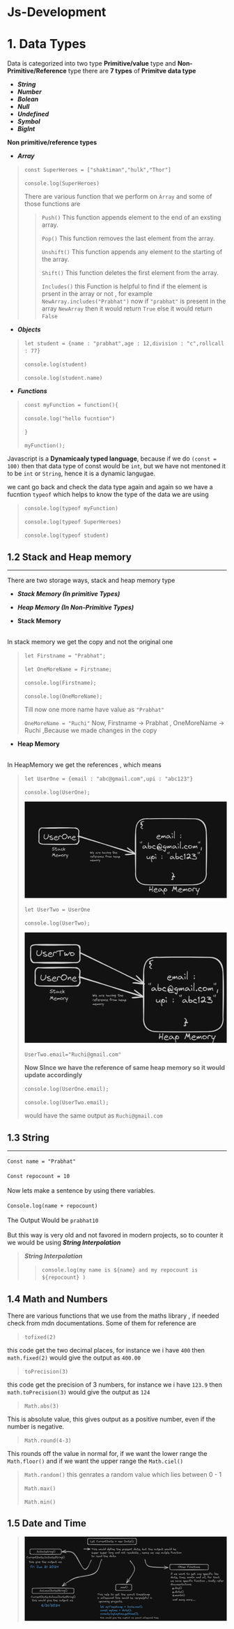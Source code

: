 # Js-Development
# 1. Data Types 

Data is categorized into two type **Primitive/value** type and **Non-Primitive/Reference** type there are **7 types** of
**Primitve data type** 
- ***String*** 
- ***Number***  
- ***Bolean***  
- ***Null***
- ***Undefined*** 
- ***Symbol***
- ***BigInt***

**Non primitive/reference types** 
<br>
 - ***Array***

> `const SuperHeroes = ["shaktiman","hulk","Thor"]`
>
> `console.log(SuperHeroes)`
> 
> There are various function that we perform on `Array` and some of those functions are
>
>> `Push()` This function appends element to the end of an exsting array.
>>
>> `Pop()` This function removes the last element from the array.
>>
>> `Unshift()` This function appends any element to the starting of the array.
>>
>> `Shift()` This function deletes the first element from the array.
>>
>> `Includes()` this Function is helpful to find if the element is prsent in the array or not , for example `NewArray.includes("Prabhat")` now if `"prabhat"` is present in the array `NewArray` then it would return `True` else it would return `False`

 - ***Objects***

> `let student = {name : "prabhat",age : 12,division : "c",rollcall : 77}`
>
> `console.log(student)`
> 
> `console.log(student.name)`

 - ***Functions***

> `const myFunction = function(){`
>
>    `console.log("hello fucntion")`
>
> `}`
> 
> `myFunction();`
>

 
 Javascript is a **Dynamicaaly typed language**, because if we do `(const = 100)` then that data type of const would be `int`, but we have not mentoned it to be `int` or `String`, hence it is a dynamic langugae. 

we cant go back and check the data type again and again so we have a fucntion `typeof` which helps to know the type of the data we are using 

> `console.log(typeof myFunction)`
>
>`console.log(typeof SuperHeroes)`
>
>`console.log(typeof student)`
>
## 1.2 Stack and Heap memory 
***
There are two storage ways, stack and heap memory type
- ***Stack Memory (In primitive Types)***
- ***Heap Memory (In Non-Primitive Types)***

- **Stack Memory**
<br>
In stack memory we get the copy and not the original one 

> `let Firstname = "Prabhat";`
>
>`let OneMoreName = Firstname;`
>
> `console.log(Firstname);`
>
> `console.log(OneMoreName);`
>
> Till now one more name have value as `"Prabhat"`
>
> `OneMoreName = "Ruchi"`
> Now, Firstname -> Prabhat , OneMoreName -> Ruchi ,Because we made changes in the copy

 - **Heap Memory**
<br>
In HeapMemory we get the references , which means
<br>

>`let UserOne = {email : "abc@gmail.com",upi : "abc123"}`
>
> `console.log(UserOne);`
>
> ![Alt](/Images/Heapmemory1.png)
>
>
> `let UserTwo = UserOne`
>
> `console.log(UserTwo);`
>
> ![Alt](/Images/heapmemory2.png)
>
> `UserTwo.email="Ruchi@gmail.com"`
>
> **Now SInce we have the reference of same heap memory so it would update accordingly**
>
> `console.log(UserOne.email);`
>
> `console.log(UserTwo.email);`
>
> would have the same output as `Ruchi@gmail.com`

## **1.3 String**
***
`Const name = "Prabhat"`
<br>
<br>
`Const repocount = 10`
<br>
<br>
Now lets make a sentence by using there variables. <br>
<br>
`Console.log(name + repocount)` <br>
<br>
The Output Would be `prabhat10`<br><br>
But this way is very old and not favored in modern projects, so to counter it we would be using ***String Interpolation***
>***String Interpolation***
>
>> `console.log(my name is ${name} and my repocount is ${repocount} )`
>>
>
## **1.4 Math and Numbers**
There are various functions that we use from the maths library , if needed check from mdn documentations. Some of them for reference are <br>
>
> `tofixed(2)` <br>
>
this code get the two decimal places, for instance we i have `400` then `math.fixed(2)` would give the output as `400.00` <br>
>
> `toPrecision(3)` <br>
>
this code get the precision of 3 numbers, for instance we i have `123.9` then `math.toPrecision(3)` would give the output as `124` <br>
>
> `Math.abs(3)` <br>
>
This is absolute value, this gives output as a positive number, even if the number is negative.
>
> `Math.round(4-3)` <br>
>
This rounds off the value in normal for, if we want the lower range the `Math.floor()` and if we want the upper range the `Math.ciel()` 
>
> `Math.random()`  this genrates a  random value which lies between 0 -  1<br>
>
> `Math.max()` <br>
>
> `Math.min()` <br>
>
## **1.5 Date and Time**
>
>![Alt](/Images/Date_and_time.png)
>
